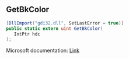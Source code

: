## GetBkColor

```csharp
[DllImport("gdi32.dll", SetLastError = true)]
public static extern uint GetBkColor(
   IntPtr hdc
);
```

Microsoft documentation: [Link](https://docs.microsoft.com/en-us/windows/win32/api/wingdi/nf-wingdi-getbkcolor)
